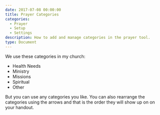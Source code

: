 ```yaml
---
date: 2017-07-08 00:00:00
title: Prayer Categories
categories:
  - Prayer
  - Setup
  - Settings
description: How to add and manage categories in the prayer tool.
type: Document
---
```



We use these categories in my church:

* Health Needs
* Ministry
* Missions
* Spiritual
* Other

But you can use any categories you like.  You can also rearrange the categories using the arrows and that is the order they will show up on on your handout.